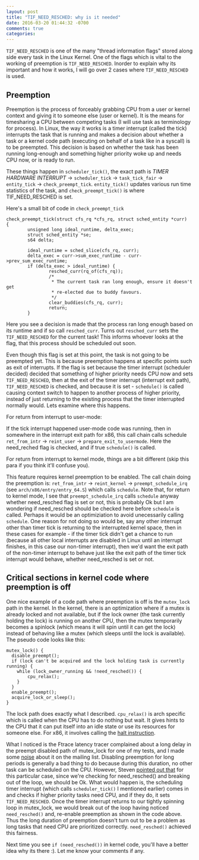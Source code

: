 ```yaml
---
layout: post
title: "TIF_NEED_RESCHED: why is it needed"
date: 2016-03-20 01:44:32 -0700
comments: true
categories: 
---
```


`TIF_NEED_RESCHED` is one of the many "thread information flags" stored along side every task in the Linux Kernel. One of the flags which is vital to the working of preemption is `TIF_NEED_RESCHED`. Inorder to explain why its important and how it works, I will go over 2 cases where `TIF_NEED_RESCHED` is used.

Preemption
----------
Preemption is the process of forceably grabbing CPU from a user or kernel context and giving it to someone else (user or kernel). It is the means for timesharing a CPU between competing tasks (I will use task as terminology for process).
In Linux, the way it works is a timer interrupt (called the tick) interrupts the task that is running and makes a decision about whether a task or a kernel code path (executing on behalf of a task like in a syscall) is to be preempted. This decision is based on whether the task has been running long-enough and something higher priority woke up and needs CPU now, or is ready to run.

These things happen in `scheduler_tick()`, the exact path is *TIMER HARDWARE INTERRUPT* -> `scheduler_tick` -> `task_tick_fair` -> `entity_tick` -> `check_preempt_tick`.
`entity_tick()` updates various run time statistics of the task, and `check_preempt_tick()` is where TIF_NEED_RESCHED is set.

Here's a small bit of code in `check_preempt_tick`
```
check_preempt_tick(struct cfs_rq *cfs_rq, struct sched_entity *curr)
{
        unsigned long ideal_runtime, delta_exec;
        struct sched_entity *se;
        s64 delta;

        ideal_runtime = sched_slice(cfs_rq, curr);
        delta_exec = curr->sum_exec_runtime - curr->prev_sum_exec_runtime;
        if (delta_exec > ideal_runtime) {
                resched_curr(rq_of(cfs_rq));
                /*
                 * The current task ran long enough, ensure it doesn't get
                 * re-elected due to buddy favours.
                 */
                clear_buddies(cfs_rq, curr);
                return;
        }
```
Here you see a decision is made that the process ran long enough based on its runtime and if so call `resched_curr`. Turns out `resched_curr` sets the `TIF_NEED_RESCHED` for the current task! This informs whoever looks at the flag, that this process should be scheduled out soon.

Even though this flag is set at this point, the task is not going to be preempted yet. This is because preemption happens at specific points such as exit of interrupts. If the flag is set because the timer interrupt (scheduler decided) decided that something of higher priority needs CPU now and sets `TIF_NEED_RESCHED`, then at the exit of the timer interrupt (interrupt exit path), `TIF_NEED_RESCHED` is checked, and because it is set - `schedule()` is called causing context switch to happen to another process of higher priority, instead of just returning to the existing process that the timer interrupted normally would.
Lets examine where this happens.

For return from interrupt to user-mode:

If the tick interrupt happened user-mode code was running, then in somewhere in the interrupt exit path for x86, this call chain calls schedule `ret_from_intr` -> `reint_user` -> `prepare_exit_to_usermode`. Here the need_reched flag is checked, and if true `schedule()` is called.

For return from interrupt to kernel mode, things are a bit different (skip this para if you think it'll confuse you).

This feature requires kernel preemption to be enabled. The call chain doing the preemption is: `ret_from_intr` -> `reint_kernel` -> `preempt_schedule_irq` (see `arch/x86/entry/entry_64.S`) which calls `schedule`.
Note that, for return to kernel mode, I see that `preempt_schedule_irq` calls `schedule` anyway whether need_resched flag is set or not, this is probably Ok but I am wondering if need_resched should be checked here before `schedule` is called. Perhaps it would be an optimiziation to avoid unecessarily calling `schedule`. One reason for not doing so would be, say any other interrupt other than timer tick is returning to the interrupted kernel space, then in these cases for example - if the timer tick didn't get a chance to run (because all other local interrupts are disabled in Linux until an interrupt finishes, in this case our non-timer interrupt), then we'd want the exit path of the non-timer interrupt to behave just like the exit path of the timer tick interrupt would behave, whether need_resched is set or not.

Critical sections in kernel code where preemption is off
--------------------------------------------------------
One nice example of a code path where preemption is off is the `mutex_lock` path in the kernel. In the kernel, there is an optimization where if a mutex is already locked and not available, but if the lock owner (the task currently holding the lock) is running on another CPU, then the mutex temporarily becomes a spinlock (which means it will spin until it can get the lock) instead of behaving like a mutex (which sleeps until the lock is available). The pseudo code looks like this:
```
mutex_lock() {
  disable_preempt();
  if (lock can't be acquired and the lock holding task is currently running) {
	while (lock_owner_running && !need_resched()) {
		cpu_relax();
	}
  }
  enable_preempt();
  acquire_lock_or_sleep();
}
```

The lock path does exactly what I described. `cpu_relax()` is arch specific which is called when the CPU has to do nothing but wait. It gives hints to the CPU that it can put itself into an idle state or use its resources for someone else. For x86, it involves calling the [halt instruction](https://en.wikipedia.org/wiki/HLT).

What I noticed is the Ftrace latency tracer complained about a long delay in the preempt disabled path of mutex_lock for one of my tests, and I made some [noise](http://www.spinics.net/lists/linux-rt-users/msg15022.html) about it on the mailing list. Disabling preemption for long periods is generally a bad thing to do because during this duration, no other task can be scheduled on the CPU. However, Steven [pointed out that](http://www.spinics.net/lists/linux-rt-users/msg15025.html) for this particular case, since we're checking for need_resched() and breaking out of the loop, we should be Ok. What would happen is, the scheduling timer interrupt (which calls `scheduler_tick()` I mentioned earlier) comes in and checks if higher priority tasks need CPU, and if they do, it sets `TIF_NEED_RESCHED`. Once the timer interrupt returns to our tightly spinning loop in mutex_lock, we would break out of the loop having noticed `need_resched()` and, re-enable preemption as shown in the code above. Thus the long duration of preemption doesn't turn out to be a problem as long tasks that need CPU are prioritized correctly. `need_resched()` achieved this fairness.

Next time you see `if (need_resched())` in kernel code, you'll have a better idea why its there :). Let me know your comments if any.

